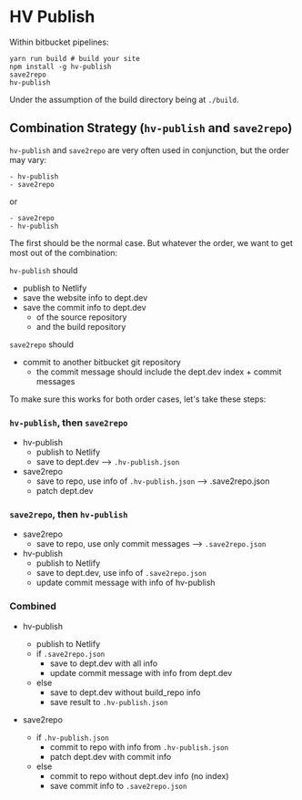 HV Publish
==========

Within bitbucket pipelines:

```
yarn run build # build your site
npm install -g hv-publish
save2repo
hv-publish
```
Under the assumption of the build directory being at `./build`.

## Combination Strategy (`hv-publish` and `save2repo`)

`hv-publish` and `save2repo` are very often used in conjunction, but the order may vary:

    - hv-publish
    - save2repo

or

    - save2repo
    - hv-publish

The first should be the normal case. But whatever the order, we want to get most out of the combination:

`hv-publish` should
- publish to Netlify
- save the website info to dept.dev
- save the commit info to dept.dev
    - of the source repository
    - and the build repository

`save2repo` should
- commit to another bitbucket git repository
    - the commit message should include the dept.dev index + commit messages

To make sure this works for both order cases, let's take these steps:

### `hv-publish`, then `save2repo`

- hv-publish
    - publish to Netlify
    - save to dept.dev --> `.hv-publish.json`
- save2repo
    - save to repo, use info of `.hv-publish.json` --> .save2repo.json
    - patch dept.dev

### `save2repo`, then `hv-publish`

- save2repo
    - save to repo, use only commit messages --> `.save2repo.json`
- hv-publish
    - publish to Netlify
    - save to dept.dev, use info of `.save2repo.json`
    - update commit message with info of hv-publish

### Combined

- hv-publish
    - publish to Netlify
    - if `.save2repo.json`
        - save to dept.dev with all info
        - update commit message with info from dept.dev
    - else
        - save to dept.dev without build_repo info
        - save result to `.hv-publish.json`

- save2repo
    - if `.hv-publish.json`
        - commit to repo with info from `.hv-publish.json`
        - patch dept.dev with commit info
    - else
        - commit to repo without dept.dev info (no index)
        - save commit info to `.save2repo.json`



